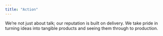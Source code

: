 ```yaml
---
title: "Action"
---
```

We’re not just about talk; our reputation is built on delivery. We take pride in turning ideas into tangible products and seeing them through to production.
